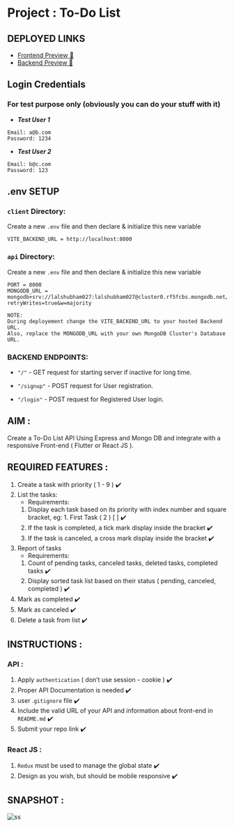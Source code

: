 # Project : To-Do List

## DEPLOYED LINKS
- [Frontend Preview 🚀](https://todo-tgh.netlify.app)
- [Backend Preview 🚀](https://todo-tgh.onrender.com)

## Login Credentials
### For test purpose only (obviously you can do your stuff with it)
- <b><i>Test User 1</i></b>
```
Email: a@b.com
Password: 1234
```
- <b><i>Test User 2</i></b>
```
Email: b@c.com
Password: 123
```

## .env SETUP
### `client` Directory:
Create a new `.env` file and then declare & initialize this new variable
```
VITE_BACKEND_URL = http://localhost:8000
```



### `api` Directory:
Create a new `.env` file and then declare & initialize this new variable
```
PORT = 8000
MONGODB_URL = mongodb+srv://lalshubham027:lalshubham027@cluster0.rf5fcbs.mongodb.net/?retryWrites=true&w=majority
```

```
NOTE:
During deployement change the VITE_BACKEND_URL to your hosted Backend URL.
Also, replace the MONGODB_URL with your own MongoDB Cluster's Database URL.
```

### BACKEND ENDPOINTS:

* `"/"` - GET request for starting server if inactive for long time.

* `"/signup"` - POST request for User registration.

* `"/login"` - POST request for Registered User login.

## AIM :
Create a To-Do List API Using Express and Mongo DB and integrate with a responsive Front-end ( Flutter or React JS ).

## REQUIRED FEATURES :
1. Create a task with priority ( 1 - 9 ) ✔️
2. List the tasks:
    - Requirements:
    1. Display each task based on its priority with index number and square bracket, eg: 1. First Task ( 2 ) [ ] ✔️
    2. If the task is completed, a tick mark display inside the bracket ✔️
    3. If the task is canceled, a cross mark display inside the bracket ✔️
3. Report of tasks
    - Requirements:
    1. Count of pending tasks, canceled tasks, deleted tasks, completed tasks ✔️
    2. Display sorted task list based on their status ( pending, canceled, completed ) ✔️
4. Mark as completed ✔️
5. Mark as canceled ✔️
6. Delete a task from list ✔️

## INSTRUCTIONS :
### API :
1. Apply `authentication` ( don’t use session - cookie ) ✔️
2. Proper API Documentation is needed ✔️
3. user .`gitignore`  file ✔️
4. Include the valid URL of your API and information about front-end in `README.md` ✔️
5. Submit your repo link ✔️

### React JS :
1. `Redux` must be used to manage the global state ✔️
2. Design as you wish, but should be mobile responsive ✔️


## SNAPSHOT :
![ss](https://user-images.githubusercontent.com/111045472/233840512-0a4ae0c3-c2ad-4024-850f-00f62b216ade.png)
